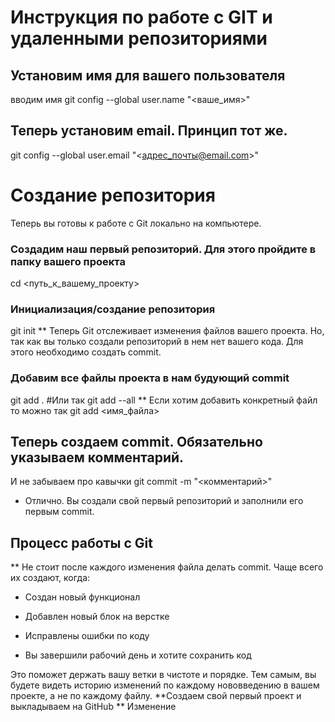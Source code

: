 #  Инструкция по работе с GIT и удаленными репозиториями

## Установим имя для вашего пользователя
 вводим  имя git config --global user.name "<ваше_имя>"

## Теперь установим email. Принцип тот же.
git config --global user.email "<адрес_почты@email.com>"

# Создание репозитория
Теперь вы готовы к работе с Git локально на компьютере.
### Создадим наш первый репозиторий. Для этого пройдите в папку вашего проекта
cd <путь_к_вашему_проекту>
### Инициализация/создание репозитория 
git init
** Теперь Git отслеживает изменения файлов вашего проекта. Но, так как вы только создали репозиторий в нем нет вашего кода. Для этого необходимо создать commit.
### Добавим все файлы проекта в нам будующий commit
git add .
#Или так
git add --all
** Если хотим добавить конкретный файл то можно так
git add <имя_файла> 
## Теперь создаем commit. Обязательно указываем комментарий.
И не забываем про кавычки
git commit -m "<комментарий>"
* Отлично. Вы создали свой первый репозиторий и заполнили его первым commit.
## Процесс работы с Git
** Не стоит после каждого изменения файла делать commit. Чаще всего их создают, когда:

* Создан новый функционал

* Добавлен новый блок на верстке

* Исправлены ошибки по коду

* Вы завершили рабочий день и хотите сохранить код

Это поможет держать вашу ветки в чистоте и порядке. Тем самым, вы будете видеть историю изменений по каждому нововведению в вашем проекте, а не по каждому файлу.
**Создаем свой первый проект и выкладываем на GitHub
** Изменение
